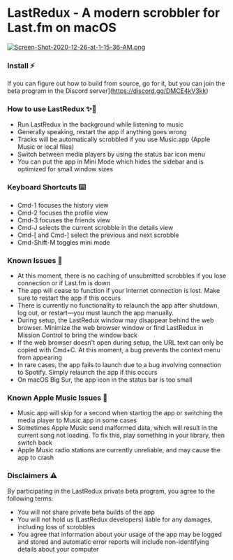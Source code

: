 # LastRedux - A modern scrobbler for Last.fm on macOS

[![Screen-Shot-2020-12-26-at-1-15-36-AM.png](https://i.postimg.cc/C5gJ1FM8/Screen-Shot-2020-12-26-at-1-15-36-AM.png)](https://postimg.cc/TLtnNvD2)

### Install ⚡️

If you can figure out how to build from source, go for it, but you can join the beta program in the Discord server](https://discord.gg/DMCE4kV3kk)

### How to use LastRedux ✨🦄
- Run LastRedux in the background while listening to music
- Generally speaking, restart the app if anything goes wrong
- Tracks will be automatically scrobbled if you use Music.app (Apple Music or local files)
- Switch between media players by using the status bar icon menu
- You can put the app in Mini Mode which hides the sidebar and is optimized for small window sizes

### Keyboard Shortcuts ⌨️

- Cmd-1 focuses the history view
- Cmd-2 focuses the profile view
- Cmd-3 focuses the friends view
- Cmd-J selects the current scrobble in the details view
- Cmd-[ and Cmd-] select the previous and next scrobble
- Cmd-Shift-M toggles mini mode

### Known Issues 🚨

- At this moment, there is no caching of unsubmitted scrobbles if you lose connection or if Last.fm is down
- The app will cease to function if your internet connection is lost. Make sure to restart the app if this occurs
- There is currently no functionality to relaunch the app after shutdown, log out, or restart—you must launch the app manually.
- During setup, the LastRedux window may disappear behind the web browser. Minimize the web browser window or find LastRedux in Mission Control to bring the window back
- If the web browser doesn't open during setup, the URL text can only be copied with Cmd+C. At this moment, a bug prevents the context menu from appearing
- In rare cases, the app fails to launch due to a bug involving connection to Spotify. Simply relaunch the app if this occurs
- On macOS Big Sur, the app icon in the status bar is too small

### Known Apple Music Issues 🍎

- Music.app will skip for a second when starting the app or switching the media player to Music.app in some cases
- Sometimes Apple Music send malformed data, which will result in the current song not loading. To fix this, play something in your library, then switch back
- Apple Music radio stations are currently unreliable, and may cause the app to crash

### Disclaimers ⚠️

By participating in the LastRedux private beta program, you agree to the following terms:
- You will not share private beta builds of the app
- You will not hold us (LastRedux developers) liable for any damages, including loss of scrobbles
- You agree that information about your usage of the app may be logged and stored and automatic error reports will include non-identifying details about your computer 

